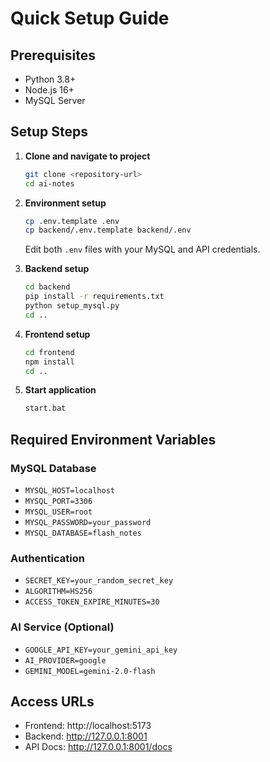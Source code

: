 # Quick Setup Guide

## Prerequisites
- Python 3.8+
- Node.js 16+
- MySQL Server

## Setup Steps

1. **Clone and navigate to project**
   ```bash
   git clone <repository-url>
   cd ai-notes
   ```

2. **Environment setup**
   ```bash
   cp .env.template .env
   cp backend/.env.template backend/.env
   ```
   Edit both `.env` files with your MySQL and API credentials.

3. **Backend setup**
   ```bash
   cd backend
   pip install -r requirements.txt
   python setup_mysql.py
   cd ..
   ```

4. **Frontend setup**
   ```bash
   cd frontend
   npm install
   cd ..
   ```

5. **Start application**
   ```bash
   start.bat
   ```

## Required Environment Variables

### MySQL Database
- `MYSQL_HOST=localhost`
- `MYSQL_PORT=3306`
- `MYSQL_USER=root`
- `MYSQL_PASSWORD=your_password`
- `MYSQL_DATABASE=flash_notes`

### Authentication
- `SECRET_KEY=your_random_secret_key`
- `ALGORITHM=HS256`
- `ACCESS_TOKEN_EXPIRE_MINUTES=30`

### AI Service (Optional)
- `GOOGLE_API_KEY=your_gemini_api_key`
- `AI_PROVIDER=google`
- `GEMINI_MODEL=gemini-2.0-flash`

## Access URLs
- Frontend: http://localhost:5173
- Backend: http://127.0.0.1:8001
- API Docs: http://127.0.0.1:8001/docs 